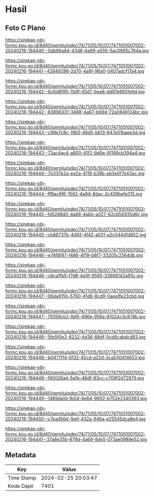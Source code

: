 # Hasil

## Foto C Plano

https://sirekap-obj-formc.kpu.go.id/8d40/pemilu/pdpr/74/71/05/10/07/7471051007002-20240216-194440--0db86a84-43d8-4a99-a556-5ac0665c764a.jpg

https://sirekap-obj-formc.kpu.go.id/8d40/pemilu/pdpr/74/71/05/10/07/7471051007002-20240216-194441--42849286-2d70-4a8f-96a0-0407adcf17a4.jpg

https://sirekap-obj-formc.kpu.go.id/8d40/pemilu/pdpr/74/71/05/10/07/7471051007002-20240216-194442--8c6d8f95-7b9f-45d7-bea8-dd97e665fe6d.jpg

https://sirekap-obj-formc.kpu.go.id/8d40/pemilu/pdpr/74/71/05/10/07/7471051007002-20240216-194442--63896331-3468-4a67-b694-72a0848124bc.jpg

https://sirekap-obj-formc.kpu.go.id/8d40/pemilu/pdpr/74/71/05/10/07/7471051007002-20240216-194443--c99e7c8c-19b5-46d5-bb13-647e01baee3d.jpg

https://sirekap-obj-formc.kpu.go.id/8d40/pemilu/pdpr/74/71/05/10/07/7471051007002-20240216-194443--73ac4ac4-a800-41f2-9d0e-91188cb394a4.jpg

https://sirekap-obj-formc.kpu.go.id/8d40/pemilu/pdpr/74/71/05/10/07/7471051007002-20240216-194444--7b337e2a-ee2a-4119-b38b-ab3e0f7e43ac.jpg

https://sirekap-obj-formc.kpu.go.id/8d40/pemilu/pdpr/74/71/05/10/07/7471051007002-20240216-194444--ff8ac6f6-1562-4a94-8dac-2c439befe315.jpg

https://sirekap-obj-formc.kpu.go.id/8d40/pemilu/pdpr/74/71/05/10/07/7471051007002-20240216-194445--fd5288d0-4a68-4abb-a027-62cb54935d6c.jpg

https://sirekap-obj-formc.kpu.go.id/8d40/pemilu/pdpr/74/71/05/10/07/7471051007002-20240216-194445--cb88737b-4d92-4f42-a031-a2c044d1d852.jpg

https://sirekap-obj-formc.kpu.go.id/8d40/pemilu/pdpr/74/71/05/10/07/7471051007002-20240216-194446--e74f8f87-f486-4f19-b8f7-33205c2564db.jpg

https://sirekap-obj-formc.kpu.go.id/8d40/pemilu/pdpr/74/71/05/10/07/7471051007002-20240216-194446--c6ca1fb5-f7d8-4e9f-9585-33666142a95c.jpg

https://sirekap-obj-formc.kpu.go.id/8d40/pemilu/pdpr/74/71/05/10/07/7471051007002-20240216-194447--06da915b-5760-41d6-8cd9-0aea1fe23cbd.jpg

https://sirekap-obj-formc.kpu.go.id/8d40/pemilu/pdpr/74/71/05/10/07/7471051007002-20240216-194447--79359cb2-fbf6-496e-956a-81024c3c874b.jpg

https://sirekap-obj-formc.kpu.go.id/8d40/pemilu/pdpr/74/71/05/10/07/7471051007002-20240216-194448--5fe5f0e2-8232-4d36-88df-0cd6cabdcd83.jpg

https://sirekap-obj-formc.kpu.go.id/8d40/pemilu/pdpr/74/71/05/10/07/7471051007002-20240216-194448--b0471114-0f32-45cd-a22d-3ca540d14653.jpg

https://sirekap-obj-formc.kpu.go.id/8d40/pemilu/pdpr/74/71/05/10/07/7471051007002-20240216-194449--f40026ad-5e1b-48df-83cc-c709f2d72979.jpg

https://sirekap-obj-formc.kpu.go.id/8d40/pemilu/pdpr/74/71/05/10/07/7471051007002-20240216-194449--1469da1d-fb54-4e64-9602-b752e2340393.jpg

https://sirekap-obj-formc.kpu.go.id/8d40/pemilu/pdpr/74/71/05/10/07/7471051007002-20240216-194450--c7ead56d-1bef-432a-946a-e25545dca8e4.jpg

https://sirekap-obj-formc.kpu.go.id/8d40/pemilu/pdpr/74/71/05/10/07/7471051007002-20240216-194441--37a8e25b-679d-4a69-8de5-073ae0989e52.jpg


## Metadata

| Key        | Value               |
| ---------- | ------------------- |
| Time Stamp | 2024-02-25 20:03:47 |
| Kode Dapil | 7401                |



